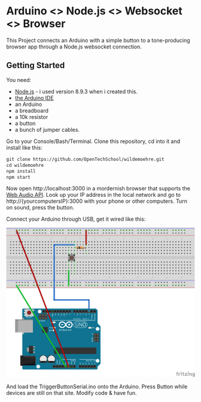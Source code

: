 # Arduino <> Node.js <> Websocket <> Browser
This Project connects an Arduino with a simple button to a tone-producing browser app through a Node.js websocket connection.

## Getting Started
You need:
* [Node.js](https://nodejs.org/) - i used version 8.9.3 when i created this. 
* [the Arduino IDE](https://www.arduino.cc/en/Main/Software)
* an Arduino
* a breadboard
* a 10k resistor
* a button 
* a bunch of jumper cables.

Go to your Console/Bash/Terminal. Clone this repository, cd into it and install like this:

```
git clone https://github.com/OpenTechSchool/wildemoehre.git
cd wildemoehre
npm install
npm start
```

Now open http://localhost:3000 in a mordernish browser that supports the [Web Audio API](https://caniuse.com/#search=Web%20Audio%20API). Look up your IP address in the local network and go to http://{yourcomputersIP}:3000 with your phone or other computers. Turn on sound, press the button.

Connect your Arduino through USB, get it wired like this:

![How To Wire your parts](./simplebutton.png)

And load the TriggerButtonSerial.ino onto the Arduino. Press Button while devices are still on that site. Modify code & have fun.